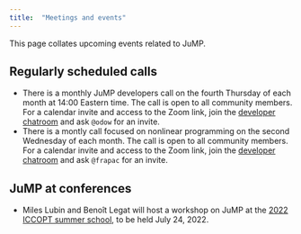 ```yaml
---
title:  "Meetings and events"
---
```


This page collates upcoming events related to JuMP.

## Regularly scheduled calls

 * There is a monthly JuMP developers call on the fourth Thursday of each month
   at 14:00 Eastern time. The call is open to all community members. For a
   calendar invite and access to the Zoom link, join the [developer chatroom](https://gitter.im/JuliaOpt/jump-dev)
   and ask `@odow` for an invite.
 * There is a montly call focused on nonlinear programming on the second
   Wednesday of each month. The call is open to all community members. For a
   calendar invite and access to the Zoom link, join the [developer chatroom](https://gitter.im/JuliaOpt/jump-dev)
   and ask `@frapac` for an invite.

## JuMP at conferences

 * Miles Lubin and Benoît Legat will host a workshop on JuMP at the
   [2022 ICCOPT summer school](https://iccopt2022.lehigh.edu/summer-school/summer-school-program/),
   to be held July 24, 2022.
